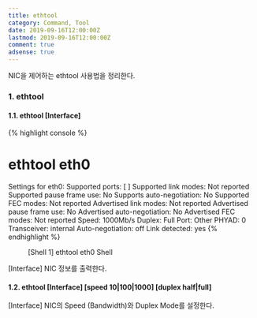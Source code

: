 ```yaml
---
title: ethtool
category: Command, Tool
date: 2019-09-16T12:00:00Z
lastmod: 2019-09-16T12:00:00Z
comment: true
adsense: true
---
```


NIC을 제어하는 ethtool 사용법을 정리한다.

### 1. ethtool

#### 1.1. ethtool [Interface]

{% highlight console %}
# ethtool eth0
Settings for eth0:
        Supported ports: [ ]
        Supported link modes:   Not reported
        Supported pause frame use: No
        Supports auto-negotiation: No
        Supported FEC modes: Not reported
        Advertised link modes:  Not reported
        Advertised pause frame use: No
        Advertised auto-negotiation: No
        Advertised FEC modes: Not reported
        Speed: 1000Mb/s
        Duplex: Full
        Port: Other
        PHYAD: 0
        Transceiver: internal
        Auto-negotiation: off
        Link detected: yes
{% endhighlight %}
<figure>
<figcaption class="caption">[Shell 1] ethtool eth0 Shell</figcaption>
</figure>

[Interface] NIC 정보를 출력한다.

#### 1.2. ethtool [Interface] [speed 10|100|1000] [duplex half|full]

[Interface] NIC의 Speed (Bandwidth)와 Duplex Mode를 설정한다.